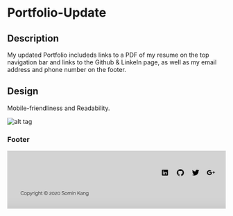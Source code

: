 # Portfolio-Update

<h2>Description</h2>
My updated Portfolio includeds links to a PDF of my resume on the top navigation bar and links to the Github & LinkeIn page, as well as my email address and phone number on the footer. 

<h2>Design</h2>
Mobile-friendliness and Readability. 

![alt tag](../assets/images/main.png)

<h3>Footer</h3>

![Screenshot](assets/images/footer.png)



